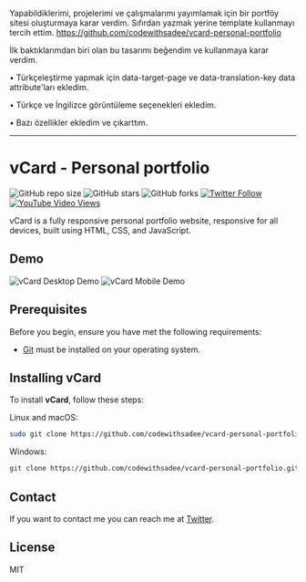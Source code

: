 Yapabildiklerimi, projelerimi ve çalışmalarımı yayımlamak için bir portföy sitesi oluşturmaya karar verdim. Sıfırdan yazmak yerine template kullanmayı tercih ettim.
https://github.com/codewithsadee/vcard-personal-portfolio

İlk baktıklarımdan biri olan bu tasarımı beğendim ve kullanmaya karar verdim.

• Türkçeleştirme yapmak için data-target-page ve data-translation-key data attribute'ları ekledim.

• Türkçe ve İngilizce görüntüleme seçenekleri ekledim.

• Bazı özellikler ekledim ve çıkarttım.


------------------------------------------------------------------------------------------------------------------------------------------------------------------------

# vCard - Personal portfolio

![GitHub repo size](https://img.shields.io/github/repo-size/codewithsadee/vcard-personal-portfolio)
![GitHub stars](https://img.shields.io/github/stars/codewithsadee/vcard-personal-portfolio?style=social)
![GitHub forks](https://img.shields.io/github/forks/codewithsadee/vcard-personal-portfolio?style=social)
[![Twitter Follow](https://img.shields.io/twitter/follow/codewithsadee_?style=social)](https://twitter.com/intent/follow?screen_name=codewithsadee_)
[![YouTube Video Views](https://img.shields.io/youtube/views/SoxmIlgf2zM?style=social)](https://youtu.be/SoxmIlgf2zM)

vCard is a fully responsive personal portfolio website, responsive for all devices, built using HTML, CSS, and JavaScript.

## Demo

![vCard Desktop Demo](./website-demo-image/desktop.png "Desktop Demo")
![vCard Mobile Demo](./website-demo-image/mobile.png "Mobile Demo")

## Prerequisites

Before you begin, ensure you have met the following requirements:

* [Git](https://git-scm.com/downloads "Download Git") must be installed on your operating system.

## Installing vCard

To install **vCard**, follow these steps:

Linux and macOS:

```bash
sudo git clone https://github.com/codewithsadee/vcard-personal-portfolio.git
```

Windows:

```bash
git clone https://github.com/codewithsadee/vcard-personal-portfolio.git
```

## Contact

If you want to contact me you can reach me at [Twitter](https://www.x.com/codewithsadee_).

## License

MIT
